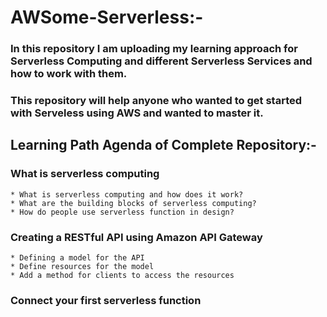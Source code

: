 # AWSome-Serverless:-
### In this repository I am uploading my learning approach for Serverless Computing and different Serverless Services and how to work with them. 
### This repository will help anyone who wanted to get started with Serveless using AWS and wanted to master it.

## Learning Path Agenda of Complete Repository:-

### What is serverless computing
    * What is serverless computing and how does it work?
    * What are the building blocks of serverless computing?
    * How do people use serverless function in design?

### Creating a RESTful API using Amazon API Gateway
    * Defining a model for the API
    * Define resources for the model
    * Add a method for clients to access the resources

### Connect your first serverless function 
